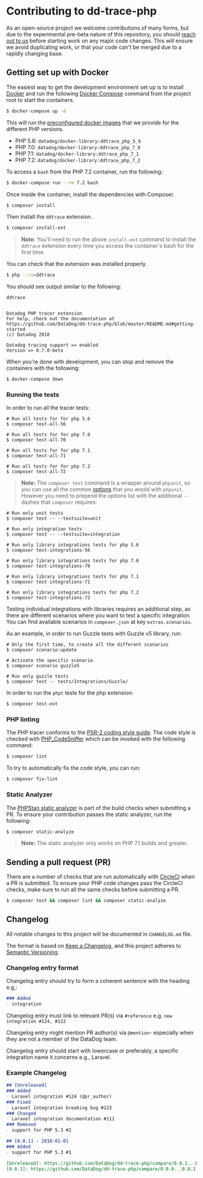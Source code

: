 # Contributing to dd-trace-php

As an open-source project we welcome contributions of many forms, but due to the experimental pre-beta nature of this repository, you should [reach out to us](https://github.com/DataDog/dd-trace-php/issues) before starting work on any major code changes. This will ensure we avoid duplicating work, or that your code can't be merged due to a rapidly changing base.

## Getting set up with Docker

The easiest way to get the development environment set up is to install [Docker](https://www.docker.com/) and run the following [Docker Compose](https://docs.docker.com/compose/) command from the project root to start the containers.

```bash
$ docker-compose up -d
```

This will run the [preconfigured docker images](https://hub.docker.com/r/datadog/docker-library/) that we provide for the different PHP versions.

- PHP 5.6: `datadog/docker-library:ddtrace_php_5_6`
- PHP 7.0: `datadog/docker-library:ddtrace_php_7_0`
- PHP 7.1: `datadog/docker-library:ddtrace_php_7_1`
- PHP 7.2: `datadog/docker-library:ddtrace_php_7_2`

To access a `bash` from the PHP 7.2 container, run the following:

```bash
$ docker-compose run --rm 7.2 bash
```

Once inside the container, install the dependencies with Composer.

```bash
$ composer install
```

Then install the `ddtrace` extension.

```bash
$ composer install-ext
```

> **Note:** You'll need to run the above `install-ext` command to install the `ddtrace` extension every time you access the container's bash for the first time.

You can check that the extension was installed properly.

```bash
$ php --ri=ddtrace
```

You should see output similar to the following:

```
ddtrace


Datadog PHP tracer extension
For help, check out the documentation at https://github.com/DataDog/dd-trace-php/blob/master/README.md#getting-started
(c) Datadog 2018

Datadog tracing support => enabled
Version => 0.7.0-beta
```

When you're done with development, you can stop and remove the containers with the following:

```bash
$ docker-compose down
```

### Running the tests

In order to run all the tracer tests:

    # Run all tests for for php 5.6
    $ composer test-all-56

    # Run all tests for for php 7.0
    $ composer test-all-70

    # Run all tests for for php 7.1
    $ composer test-all-71

    # Run all tests for for php 7.2
    $ composer test-all-72

> **Note:** The `composer test` command is a wrapper around `phpunit`, so you can use all the common [options](https://phpunit.de/manual/5.7/en/textui.html#textui.clioptions) that you would with `phpunit`. However you need to prepend the options list with the additional `--` dashes that `composer` requires:

    # Run only unit tests
    $ composer test -- --testsuite=unit

    # Run only integration tests
    $ composer test -- --testsuite=integration

    # Run only library integrations tests for php 5.6
    $ composer test-integrations-56

    # Run only library integrations tests for php 7.0
    $ composer test-integrations-70

    # Run only library integrations tests for php 7.1
    $ composer test-integrations-71

    # Run only library integrations tests for php 7.2
    $ composer test-integrations-72

Testing individual integrations with libraries requires an additional step, as there are different scenarios where you want to test
a specific integration. You can find available scenarios in `composer.json` at key `extras.scenarios`.

As an example, in order to run Guzzle tests with Guzzle v5 library, run:

    # Only the first time, to create all the different scenarios
    $ composer scenario:update

    # Activate the specific scenario
    $ composer scenario guzzle5

    # Run only guzzle tests
    $ composer test -- tests/Integrations/Guzzle/

In order to run the `phpt` tests for the php extension:

```bash
$ composer test-ext
```

### PHP linting

The PHP tracer conforms to the [PSR-2 coding style guide](https://www.php-fig.org/psr/psr-2/). The code style is checked with [PHP_CodeSniffer](https://github.com/squizlabs/PHP_CodeSniffer) which can be invoked with the following command:

```bash
$ composer lint
```

To try to automatically fix the code style, you can run:

```bash
$ composer fix-lint
```

### Static Analyzer

The [PHPStan static analyzer](https://github.com/phpstan/phpstan) is part of the build checks when submitting a PR. To ensure your contribution passes the static analyzer, run the following:

```bash
$ composer static-analyze
```

> **Note:** The static analyzer only works on PHP 7.1 builds and greater.

## Sending a pull request (PR)

There are a number of checks that are run automatically with [CircleCI](https://circleci.com/gh/DataDog/dd-trace-php/tree/master) when a PR is submitted. To ensure your PHP code changes pass the CircleCI checks, make sure to run all the same checks before submitting a PR.

```bash
$ composer test && composer lint && composer static-analyze
```

## Changelog

All notable changes to this project will be documented in `CHANGELOG.md` file.

The format is based on [Keep a Changelog](https://keepachangelog.com/en/1.0.0/),
and this project adheres to [Semantic Versioning](https://semver.org/spec/v2.0.0.html).

### Changelog entry format

Changelog entry should try to form a coherent sentence with the heading e.g,:

```md
### Added
- integration
```

Changelog entry must link to relevant PR(s) via ```#reference``` e.g. ```new integration #124, #122```

Changelog entry might mention PR author(s) via ```@mention```- especially when they are not a member of the DataDog team.

Changelog entry should start with lowercase or preferably, a specific integration name it concerns e.g., Laravel.

### Example Changelog

```md
## [Unreleased]
### Added
- Laravel integration #124 (@pr_author)
### Fixed
- Laravel integration breaking bug #123
### Changed
- Laravel integration documentation #111
### Removed
- support for PHP 5.3 #2

## [0.0.1] - 2018-01-01
### Added
- support for PHP 5.3 #1

[Unreleased]: https://github.com/DataDog/dd-trace-php/compare/0.0.1...HEAD
[0.0.1]: https://github.com/DataDog/dd-trace-php/compare/0.0.0...0.0.1
```
